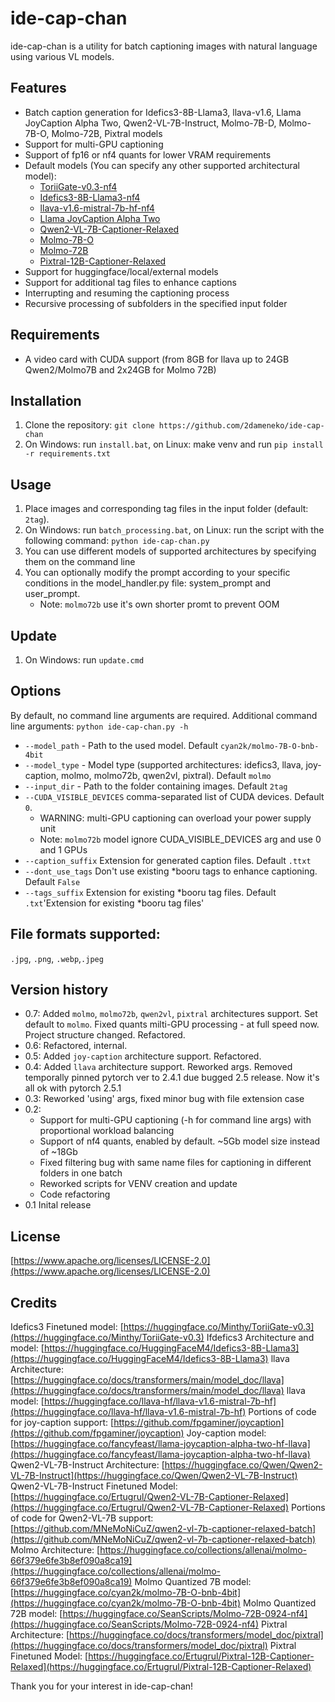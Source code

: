 # ide-cap-chan
ide-cap-chan is a utility for batch captioning images with natural language using various VL models.

## Features
* Batch caption generation for Idefics3-8B-Llama3, llava-v1.6, Llama JoyCaption Alpha Two, Qwen2-VL-7B-Instruct, Molmo-7B-D, Molmo-7B-O, Molmo-72B, Pixtral models
* Support for multi-GPU captioning
* Support of fp16 or nf4 quants for lower VRAM requirements
* Default models (You can specify any other supported architectural model):
  - [ToriiGate-v0.3-nf4](https://huggingface.co/2dameneko/ToriiGate-v0.3-nf4)
  - [Idefics3-8B-Llama3-nf4](https://huggingface.co/2dameneko/Idefics3-8B-Llama3-nf4)
  - [llava-v1.6-mistral-7b-hf-nf4](https://huggingface.co/2dameneko/llava-v1.6-mistral-7b-hf-nf4)
  - [Llama JoyCaption Alpha Two](https://huggingface.co/fancyfeast/llama-joycaption-alpha-two-hf-llava)  
  - [Qwen2-VL-7B-Captioner-Relaxed](https://huggingface.co/Ertugrul/Qwen2-VL-7B-Captioner-Relaxed)
  - [Molmo-7B-O](https://huggingface.co/cyan2k/molmo-7B-O-bnb-4bit)
  - [Molmo-72B](https://huggingface.co/SeanScripts/Molmo-72B-0924-nf4)
  - [Pixtral-12B-Captioner-Relaxed](https://huggingface.co/Ertugrul/Pixtral-12B-Captioner-Relaxed)
* Support for huggingface/local/external models
* Support for additional tag files to enhance captions
* Interrupting and resuming the captioning process
* Recursive processing of subfolders in the specified input folder

## Requirements
* A video card with CUDA support (from 8GB for llava up to 24GB Qwen2/Molmo7B and 2x24GB for Molmo 72B)

## Installation
1. Clone the repository: `git clone https://github.com/2dameneko/ide-cap-chan`
2. On Windows: run `install.bat`, on Linux: make venv and run `pip install -r requirements.txt`

## Usage
1. Place images and corresponding tag files in the input folder (default: `2tag`).
2. On Windows: run `batch_processing.bat`, on Linux: run the script with the following command: `python ide-cap-chan.py`
3. You can use different models of supported architectures by specifying them on the command line
4. You can optionally modify the prompt according to your specific conditions in the model_handler.py file: system_prompt and user_prompt.
    * Note: `molmo72b` use it's own shorter promt to prevent OOM

## Update
1. On Windows: run `update.cmd`

## Options
By default, no command line arguments are required.
Additional command line arguments: `python ide-cap-chan.py -h`
* `--model_path` - Path to the used model. Default `cyan2k/molmo-7B-O-bnb-4bit`
* `--model_type` - Model type (supported architectures: idefics3, llava, joy-caption, molmo, molmo72b, qwen2vl, pixtral). Default `molmo`
* `--input_dir` - Path to the folder containing images. Default `2tag`
* `--CUDA_VISIBLE_DEVICES` comma-separated list of CUDA devices. Default `0`. 
    * WARNING: multi-GPU captioning can overload your power supply unit
    * Note: `molmo72b` model ignore CUDA_VISIBLE_DEVICES arg and use 0 and 1 GPUs
* `--caption_suffix` Extension for generated caption files. Default `.ttxt`
* `--dont_use_tags` Don't use existing *booru tags to enhance captioning. Default `False`
* `--tags_suffix` Extension for existing *booru tag files. Default `.txt`'Extension for existing *booru tag files'

## File formats supported:
`.jpg`, `.png`, `.webp`,`.jpeg`

## Version history
* 0.7: Added `molmo`, `molmo72b`, `qwen2vl`, `pixtral` architectures support. Set default to `molmo`. Fixed quants milti-GPU processing - at full speed now. Project structure changed. Refactored.
* 0.6: Refactored, internal.
* 0.5: Added `joy-caption` architecture support. Refactored.
* 0.4: Added `llava` architecture support. Reworked args. Removed temporally pinned pytorch ver to 2.4.1 due bugged 2.5 release. Now it's all ok with pytorch 2.5.1
* 0.3: Reworked 'using' args, fixed minor bug with file extension case
* 0.2:
  * Support for multi-GPU captioning (-h for command line args) with proportional workload balancing
  * Support of nf4 quants, enabled by default. ~5Gb model size instead of ~18Gb
  * Fixed filtering bug with same name files for captioning in different folders in one batch
  * Reworked scripts for VENV creation and update
  * Code refactoring
* 0.1 Inital release

## License
[https://www.apache.org/licenses/LICENSE-2.0](https://www.apache.org/licenses/LICENSE-2.0)

## Credits
Idefics3 Finetuned model: [https://huggingface.co/Minthy/ToriiGate-v0.3](https://huggingface.co/Minthy/ToriiGate-v0.3)
Ifdefics3 Architecture and model: [https://huggingface.co/HuggingFaceM4/Idefics3-8B-Llama3](https://huggingface.co/HuggingFaceM4/Idefics3-8B-Llama3)
llava Architecture: [https://huggingface.co/docs/transformers/main/model_doc/llava](https://huggingface.co/docs/transformers/main/model_doc/llava)
llava model: [https://huggingface.co/llava-hf/llava-v1.6-mistral-7b-hf](https://huggingface.co/llava-hf/llava-v1.6-mistral-7b-hf)
Portions of code for joy-caption support: [https://github.com/fpgaminer/joycaption](https://github.com/fpgaminer/joycaption)
Joy-caption model: [https://huggingface.co/fancyfeast/llama-joycaption-alpha-two-hf-llava](https://huggingface.co/fancyfeast/llama-joycaption-alpha-two-hf-llava)
Qwen2-VL-7B-Instruct Architecture: [https://huggingface.co/Qwen/Qwen2-VL-7B-Instruct](https://huggingface.co/Qwen/Qwen2-VL-7B-Instruct)
Qwen2-VL-7B-Instruct Finetuned Model: [https://huggingface.co/Ertugrul/Qwen2-VL-7B-Captioner-Relaxed](https://huggingface.co/Ertugrul/Qwen2-VL-7B-Captioner-Relaxed)
Portions of code for Qwen2-VL-7B support: [https://github.com/MNeMoNiCuZ/qwen2-vl-7b-captioner-relaxed-batch](https://github.com/MNeMoNiCuZ/qwen2-vl-7b-captioner-relaxed-batch)
Molmo Architecture: [https://huggingface.co/collections/allenai/molmo-66f379e6fe3b8ef090a8ca19](https://huggingface.co/collections/allenai/molmo-66f379e6fe3b8ef090a8ca19)
Molmo Quantized 7B model: [https://huggingface.co/cyan2k/molmo-7B-O-bnb-4bit](https://huggingface.co/cyan2k/molmo-7B-O-bnb-4bit)
Molmo Quantized 72B model: [https://huggingface.co/SeanScripts/Molmo-72B-0924-nf4](https://huggingface.co/SeanScripts/Molmo-72B-0924-nf4)
Pixtral Architecture: [https://huggingface.co/docs/transformers/model_doc/pixtral](https://huggingface.co/docs/transformers/model_doc/pixtral)
Pixtral Finetuned Model: [https://huggingface.co/Ertugrul/Pixtral-12B-Captioner-Relaxed](https://huggingface.co/Ertugrul/Pixtral-12B-Captioner-Relaxed)

Thank you for your interest in ide-cap-chan!
